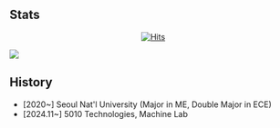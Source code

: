 ## Stats

  <div align=center>
	
  [![Hits](https://hits.seeyoufarm.com/api/count/incr/badge.svg?url=https%3A%2F%2Fgithub.com%2Fzzsza)](https://hits.seeyoufarm.com) 
	
  </div>
  
<!--![Joonbeom's GitHub stats](https://github-readme-stats.vercel.app/api?username=joonbeom02&show_icons=true&theme=blueberry)-->
![](./profile-3d-contrib/profile-green-animate.svg)

## History

- [2020~] Seoul Nat'l University (Major in ME, Double Major in ECE)
- [2024.11~] 5010 Technologies, Machine Lab

